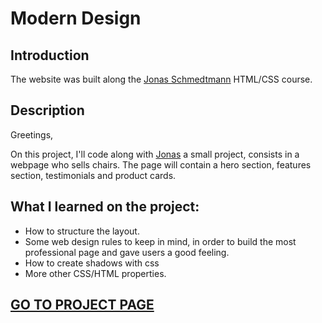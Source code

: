 <h1>Modern Design</h1>
<h2>Introduction</h2>
<p>The website was built along the <a href="https://github.com/jonasschmedtmann">Jonas Schmedtmann<a> HTML/CSS course.</p>
<h2>Description</h2>
<p>Greetings,</p>
<p>On this project, I'll code along with <a href="https://github.com/jonasschmedtmann">Jonas<a> a small project, consists in a webpage who sells chairs. The page will contain a hero section, features section, testimonials and product cards.</p>
<h2>What I learned on the project:</h2>
<ul>
<li>How to structure the layout.</li>
<li>Some web design rules to keep in mind, in order to build the most professional page and gave users a good feeling.</li>
<li>How to create shadows with css</li>
<li>More other CSS/HTML properties.</li>
</ul>
<h2><a href="https://marcosvinalves.github.io/modern-design/" target="_blank">GO TO PROJECT PAGE<a></h2>
